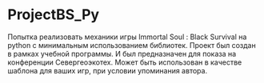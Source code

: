 # ProjectBS_Py
Попытка реализовать механики игры Immortal Soul : Black Survival на python с минимальным использованием библиотек. Проект был создан в рамках учебной программы. И был предназначен для показа на конференции Севергеоэкотех. Может быть использован в качестве шаблона для ваших игр, при условии упоминания автора.
